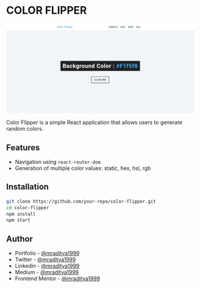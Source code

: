 # COLOR FLIPPER

[![Color Flipper](./design/21-color-flipper.jpeg)](https://react-21-color-flipper.netlify.app)

Color Flipper is a simple React application that allows users to generate random colors.

## Features

- Navigation using `react-router-dom`
- Generation of multiple color values: static, hex, hsl, rgb

## Installation

```bash
git clone https://github.com/your-repo/color-flipper.git
cd color-flipper
npm install
npm start
```

## Author

- Portfolio - [@mraditya1999](https://www.adityayadav.live)
- Twitter - [@mraditya1999](https://twitter.com/mraditya1999)
- Linkedin - [@mraditya1999](https://www.linkedin.com/in/mraditya1999/)
- Medium - [@mraditya1999](https://medium.com/@mraditya1999)
- Frontend Mentor - [@mraditya1999](https://www.frontendmentor.io/profile/Aditya-oss-creator)
